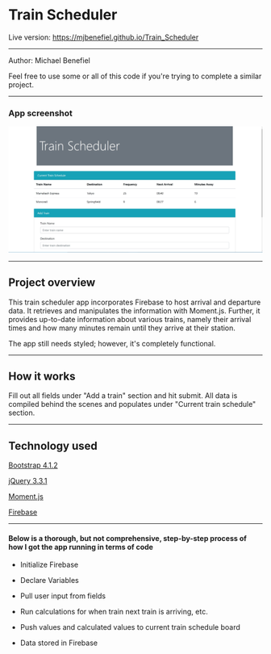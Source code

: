 <h1>Train Scheduler</h1>

Live version: https://mjbenefiel.github.io/Train_Scheduler
<hr></hr>

Author: Michael Benefiel

Feel free to use some or all of this code if you're trying to complete a similar project.
<hr></hr>

<h3> App screenshot </h3>

![alt text](https://github.com/mjbenefiel/Train_Scheduler/blob/master/assets/images/train.jpg "Train Scheduler")

<hr></hr>

<h2> Project overview</h2>
This train scheduler app incorporates Firebase to host arrival and departure data. It retrieves and manipulates the information with Moment.js. Further, it provides up-to-date information about various trains, namely their arrival times and how many minutes remain until they arrive at their station.


The app still needs styled; however, it's completely functional.
<hr></hr>

<h2> How it works </h2>
Fill out all fields under "Add a train" section and hit submit. All data is compiled behind the scenes and populates under "Current train schedule" section.
<hr></hr>

<h2>Technology used</h2>

[Bootstrap 4.1.2](http://getbootstrap.com/)

[jQuery 3.3.1](https://jquery.com/)

[Moment.js](https://momentjs.com/)

[Firebase](https://firebase.google.com/)

<hr></hr>

<h4>Below is a thorough, but not comprehensive, step-by-step process of how I got the app running in terms of code</h4>

- Initialize Firebase

- Declare Variables

- Pull user input from fields

- Run calculations for when train next train is arriving, etc.

- Push values and calculated values to current train schedule board

- Data stored in Firebase
